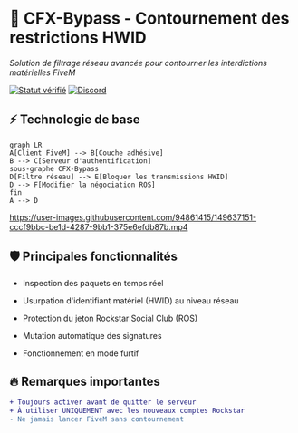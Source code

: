 # 🔐 CFX-Bypass - Contournement des restrictions HWID

*Solution de filtrage réseau avancée pour contourner les interdictions matérielles FiveM*

[![Statut vérifié](https://img.shields.io/badge/status-verified-brightgreen)](https://github.com/yourusername/CFX-Bypass) 
[![Discord](https://img.shields.io/discord/your-invite-code?logo=discord)](https://discord.gg/t8WMq5JKaK)

## ⚡ Technologie de base
```mermaid
graph LR
A[Client FiveM] --> B[Couche adhésive]
B --> C[Serveur d'authentification]
sous-graphe CFX-Bypass
D[Filtre réseau] --> E[Bloquer les transmissions HWID]
D --> F[Modifier la négociation ROS]
fin
A --> D
```

https://user-images.githubusercontent.com/94861415/149637151-cccf9bbc-be1d-4287-9bb1-375e6efdb87b.mp4

## 🛡️ Principales fonctionnalités
- Inspection des paquets en temps réel

- Usurpation d'identifiant matériel (HWID) au niveau réseau

- Protection du jeton Rockstar Social Club (ROS)

- Mutation automatique des signatures

- Fonctionnement en mode furtif

## 🔥 Remarques importantes
```diff
+ Toujours activer avant de quitter le serveur
+ À utiliser UNIQUEMENT avec les nouveaux comptes Rockstar
- Ne jamais lancer FiveM sans contournement
```
